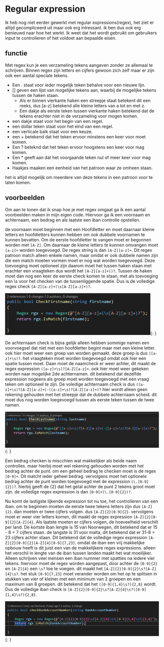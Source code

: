 # Regular expression

Ik heb nog niet eerder gewerkt met regular expressions(regex), het ziet er altijd gecompliceerd uit maar ook erg intressant. ik ben dus ook erg benieuwd naar hoe het werkt. Ik weet dat het wordt gebruikt om gebruikers input te controlleren of het voldoet aan bepaalde eisen. 

## functie
Met regex kun je een verzameling tekens aangeven zonder ze allemaal te schrijven. Binnen regex zijn letters en cijfers gewoon zich zelf maar er zijn ook een aantal speciale tekens.

* Een . staat voor ieder mogelijk teken behalve voor een nieuwe lijn.
* [] geven een lijst van mogelijke tekens aan, waarbij de mogelijke tekens tussen de haken staan.
  * Als er binnen vierkante haken een streepje staat betekent dit een reeks, dus [a-z] betekend alle kleine letters van a tot en met z.
  * Een dakje als eerste teken tussen vierkante haken betekend dat de tekens erachter niet in de verzameling voor mogen komen.
* een dakje staat voor het begin van een regel.
* een dollar teken staat voor het eind van een regel.
* een verticale balk staat voor een keuze.
* een + betekend dat het teken ervoor minstens een keer voor moet komen.
* Een ? beteknd dat het teken ervoor hoogstens een keer voor mag komen.
* Een * geeft aan dat het voorgaande teken nul of meer keer voor mag komen.
* Haakjes maaken een eenheid van het patroon waar ze omheen staan.

het is altijd mogelijk om meerdere van deze tekens in een patroon voor te laten komen.

## voorbeelden
Om aan te tonen dat ik snap hoe je met regex omgaat ga ik een aantal voorbeelden maken in mijn eigen code. Hiervoor ga ik een voornaam en achternaam, een bedrag en als laatste een iban controlle opstellen.

de voornaam moet beginnen met een Hoofdletter en moet daarnaar kleine letters en hoofdletters kunnen hebben om ook dubbele voornamen te kunnen bevatten. Om de eerste hoofdletter te vangen moet er begonnen worden met `[A-Z]`. Om daarnaar de kleine letters te kunnen omvangen moet `[a-z]+` worden toegevoegd. De regex string is dan `[A-Z][a-z]+`. Dit regex patroon match alleen enkele namen, maar omdat er ook dubbele namen zijn die een match moeten vormen moet er nog wat worden toegevoegd. Deze toevoeging moet optioneel zijn daarom moet het tussen haken staan met erachter een vraagteken dus wordt het `[A-Z][a-z]+()?`. Tussen de haken moet dan nog een keer de eerste check komen te staan, met als toevoeging een \s voor het checken van de tussenliggende spatie. Dus is de volledige regex check `[A-Z][a-z]+(\s[A-Z][a-z]+)?`.

![regex iban check](../images/regex_firstname.PNG){: }

De achternaam check is bijna gelijk alleen hebben sommige namen een voorvoegsel dat niet met een hoofdletter begint maar met een kleine letter. ook hier moet weer een groep van worden gemaakt. deze groep is dus `([a-z]+\s)?`. het vraagteken moet worden toegevoegd omdat ook hier een spatie tussen moet. Daan moet de naamcheck er weer achter, dit maakt de regex expression `([a-z]+\s)?[A-Z][a-z]+`. ook hier moet weer gekeken worden naar mogelijke 2de achternamen. dit betekend dat dezelfde expression nogeens als groep moet worden toegevoegd met een vraag teken om optioneel te zijn. De voledige achternaam check is dus `([a-z]+\s)?[A-Z][a-z]+(-([a-z]+\s)?[A-Z][a-z]+)?` hier wordt alleen geen rekening gehouden met het streepje dat de dubbele achternaam scheid. dit moet dus nog worden toegevoegd tussen als eerste teken tussen de twee namen.

![regex iban check](../images/regex_lastname.PNG){: }

Een bedrag checken is miscchien wat makkelijker als beide naam controlles. maar hierbij moet wel rekening gehouden worden met het bedrag achter de punt. om een geheel bedrag te checken moet is de regex `[0-9]+`. Dit matcht ieder geheel bedrag. vervolgens moet het optionele bedrag achter de punt worden toegevoegd met de expression `(\.[0-9]{2})?`. hierbij geeft de {2} dat het getal achter de punt 2 tekens groot moet zijn. de volledige regex expression is dan `[0-9]+(\.[0-9]{2})?`.

Nu komt de lastigste lijkende expression tot nu toe, het controlleren van een iban. om te beginnen moeten de eerste twee tekens letters zijn dus `[A-Z]{2}`. dan moeten er twee cijfers volgen. dus `[A-Z]{2}[0-9]{2}`. vervolgens moet er weer vier letters komen, dit maakt de regex expression `[A-Z]{2}[0-9]{2}[A-Z]{4}`. Als laatste moeten er cijfers volgen, de hoeveelheid verschilt per land. De kortste iban lengte is 15 van Noorwegen, dit betekend dat er 15 - 8 = 7 cijfers staan. de langste is 31 voor malta, dit betekend dat er 31-8 = 23 cijfers achter staan. Dit betekend dat de volledige regex expression `[A-Z]{2}[0-9]{2}[A-Z]{4}[0-9]{7,23}`. omdat de iban een vrij makkelijke opbouw heeft is dit juist een van de makkelijkere regex expressions. alleen het verschil in lengte van de iban tussen landen maakt het wat moeilijker. Alleen schrijven veel mensen een iban nummer met spatties na iedere vier tekens. hiervoor moet de regex worden aangepast, door achter de `[0-9]{2}` en `[A-Z]{4}` een `\s?` toe te voegen. dit maakt het `[A-Z]{2}[0-9]{2}\s?[A-Z]{4}\s?`. het stuk `[0-9]{7,23}` moet verander worden om het op te splitsen in stukken van vier of kleiner met een minimum van 2 groepen en een maximum van 8 groepen. dit betekend dat het `([0-9]{1,4}\s?){2,8}` wordt. Dus de volledige iban check is `[A-Z]{2}[0-9]{2}\s?[A-Z]{4}\s?([0-9]{1,4}\s?){2,8}`.

![regex iban check](../images/regex_iban.PNG){: }
